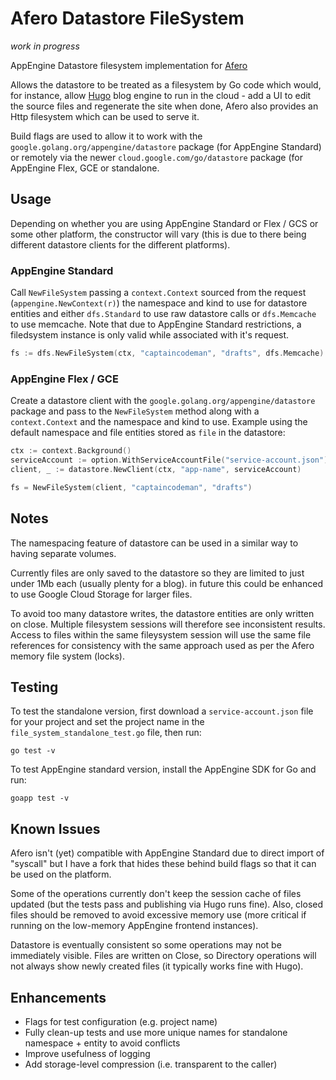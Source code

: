 # Afero Datastore FileSystem

_work in progress_

AppEngine Datastore filesystem implementation for [Afero](https://github.com/spf13/afero)

Allows the datastore to be treated as a filesystem by Go code which would, for instance, allow [Hugo](https://github.com/spf13/hugo) blog engine to run in the cloud - add a UI to edit the source files and regenerate the site when done, Afero also provides an Http filesystem which can be used to serve it.

Build flags are used to allow it to work with the `google.golang.org/appengine/datastore` package (for AppEngine Standard) or remotely via the newer `cloud.google.com/go/datastore` package (for AppEngine Flex, GCE or standalone.

## Usage

Depending on whether you are using AppEngine Standard or Flex / GCS or some other platform, the constructor will vary (this is due to there being different datastore clients for the different platforms).

### AppEngine Standard

Call `NewFileSystem` passing a `context.Context` sourced from the request (`appengine.NewContext(r)`) the namespace and kind to use for datastore entities and either `dfs.Standard` to use raw datastore calls or `dfs.Memcache` to use memcache. Note that due to AppEngine Standard restrictions, a filedsystem instance is only valid while associated with it's request.

```go
fs := dfs.NewFileSystem(ctx, "captaincodeman", "drafts", dfs.Memcache)
```

### AppEngine Flex / GCE

Create a datastore client with the `google.golang.org/appengine/datastore` package and pass to the `NewFileSystem` method along with a `context.Context` and the namespace and kind to use. Example using the default namespace and
file entities stored as `file` in the datastore:

```go
ctx := context.Background()
serviceAccount := option.WithServiceAccountFile("service-account.json")
client, _ := datastore.NewClient(ctx, "app-name", serviceAccount)

fs = NewFileSystem(client, "captaincodeman", "drafts")
```

## Notes

The namespacing feature of datastore can be used in a similar way to having separate volumes.

Currently files are only saved to the datastore so they are limited to just under 1Mb  each (usually plenty for a blog). in future this could be enhanced to use Google Cloud Storage for larger files.

To avoid too many datastore writes, the datastore entities are only written on close. Multiple filesystem sessions will therefore see inconsistent results. Access to files within the same fileysystem session will use the same file references for consistency with the same approach used as per the Afero memory file system (locks).

## Testing

To test the standalone version, first download a `service-account.json` file for your project and set the project name in the `file_system_standalone_test.go` file, then run:

    go test -v

To test AppEngine standard version, install the AppEngine SDK for Go and run:

    goapp test -v

## Known Issues

Afero isn't (yet) compatible with AppEngine Standard due to direct import of "syscall" but I have a fork that hides these behind build flags so that it can be used on the platform.

Some of the operations currently don't keep the session cache of files updated (but the tests pass and publishing via Hugo runs fine). Also, closed files should be removed to avoid excessive memory use (more critical if running on the low-memory AppEngine frontend instances).

Datastore is eventually consistent so some operations may not be immediately visible. Files are written on Close, so Directory operations will not always show newly created files (it typically works fine with Hugo).

## Enhancements

* Flags for test configuration (e.g. project name)
* Fully clean-up tests and use more unique names for standalone namespace + entity to avoid conflicts
* Improve usefulness of logging
* Add storage-level compression (i.e. transparent to the caller)